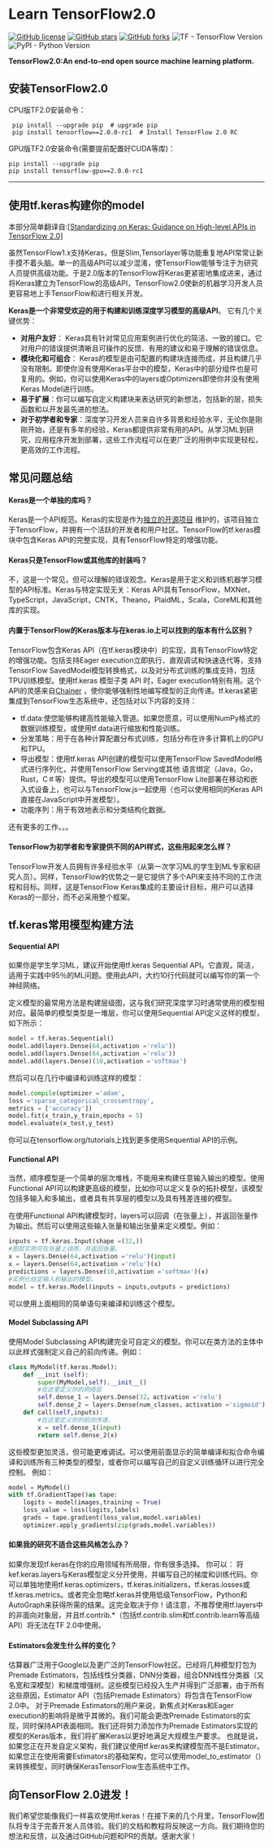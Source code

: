 # Learn TensorFlow2.0

<a href="https://github.com/StdCoutZRH/Learn_TensorFlow2.0/blob/master/LICENSE"><img alt="GitHub license" src="https://img.shields.io/github/license/StdCoutZRH/Learn_TensorFlow2.0"></a>
<a href="https://github.com/StdCoutZRH/Learn_TensorFlow2.0/stargazers"><img alt="GitHub stars" src="https://img.shields.io/github/stars/StdCoutZRH/Learn_TensorFlow2.0"></a>
<a href="https://github.com/StdCoutZRH/Learn_TensorFlow2.0/network"><img alt="GitHub forks" src="https://img.shields.io/github/forks/StdCoutZRH/Learn_TensorFlow2.0"></a>
<img alt="TF - TensorFlow Version" src="https://img.shields.io/badge/TensorFlow-2.0beta-orange">
<img alt="PyPI - Python Version" src="https://img.shields.io/pypi/pyversions/TensorFlow">

**TensorFlow2.0:An end-to-end open source machine learning platform.**

## 安装TensorFlow2.0

CPU版TF2.0安装命令：
```shell
 pip install --upgrade pip	# upgrade pip
 pip install tensorflow==2.0.0-rc1	# Install TensorFlow 2.0 RC
```

GPU版TF2.0安装命令(需要提前配置好CUDA等库)：
```shell
pip install --upgrade pip
pip install tensorflow-gpu==2.0.0-rc1
```

-------------

## 使用tf.keras构建你的model

本部分简单翻译自:[[Standardizing on Keras: Guidance on High-level APIs in TensorFlow 2.0]](https://medium.com/tensorflow/standardizing-on-keras-guidance-on-high-level-apis-in-tensorflow-2-0-bad2b04c819a)

虽然TensorFlow1.x支持Keras，但是Slim,Tensorlayer等功能重复地API常常让新手摸不着头脑。单一的高级API可以减少混淆，使TensorFlow能够专注于为研究人员提供高级功能。于是2.0版本的TensorFlow将Keras更紧密地集成进来，通过将Keras建立为TensorFlow的高级API，TensorFlow2.0使新的机器学习开发人员更容易地上手TensorFlow和进行相关开发。


 
**Keras是一个非常受欢迎的用于构建和训练深度学习模型的高级API**。
它有几个关键优势：
* **对用户友好**： Keras具有针对常见应用案例进行优化的简洁、一致的接口。它对用户的错误提供清晰且可操作的反馈、有用的建议和易于理解的错误信息。
* **模块化和可组合**： Keras的模型是由可配置的构建块连接而成，并且构建几乎没有限制。即使你没有使用Keras平台中的模型，Keras中的部分组件也是可复用的。例如，你可以使用Keras中的layers或Optimizers即使你并没有使用Keras Model进行训练。
* **易于扩展**：你可以编写自定义构建块来表达研究的新想法，包括新的层，损失函数和以开发最先进的想法。
* **对于初学者和专家**：深度学习开发人员来自许多背景和经验水平，无论你是刚刚开始，还是有多年的经验，Keras都提供非常有用的API。从学习ML到研究，应用程序开发到部署，这些工作流程可以在更广泛的用例中实现更轻松，更高效的工作流程。


## 常见问题总结

#### Keras是一个单独的库吗？ 
Keras是一个API规范。Keras的实现是作为[独立的开源项目](www.keras.io) 维护的，该项目独立于TensorFlow，并拥有一个活跃的开发者和用户社区。TensorFlow的tf.keras模块中包含Keras API的完整实现，具有TensorFlow特定的增强功能。

#### Keras只是TensorFlow或其他库的封装吗？
不，这是一个常见，但可以理解的错误观念。Keras是用于定义和训练机器学习模型的API标准。Keras与特定实现无关：Keras API具有TensorFlow，MXNet，TypeScript，JavaScript，CNTK，Theano，PlaidML，Scala，CoreML和其他库的实现。

#### 内置于TensorFlow的Keras版本与在keras.io上可以找到的版本有什么区别？
TensorFlow包含Keras API（在tf.keras模块中）的实现，具有TensorFlow特定的增强功能。包括支持Eager execution立即执行、直观调试和快速迭代等，支持TensorFlow SavedModel模型转换格式，以及对分布式训练的集成支持，包括TPU训练模型。使用tf.keras 模型子类 API 时，Eager execution特别有用。这个API的灵感来自[Chainer](https://chainer.org) ，使你能够强制性地编写模型的正向传递。tf.keras紧密集成到TensorFlow生态系统中，还包括对以下内容的支持：
* tf.data:使您能够构建高性能输入管道。如果您愿意，可以使用NumPy格式的数据训练模型，或使用tf.data进行缩放和性能训练。
* 分发策略：用于在各种计算配置分布式训练，包括分布在许多计算机上的GPU和TPU。
* 导出模型：使用tf.keras API创建的模型可以使用TensorFlow SavedModel格式进行序列化，并使用TensorFlow Serving或其他 语言绑定（Java，Go，Rust，C＃等）提供。导出的模型可以使用TensorFlow Lite部署在移动和嵌入式设备上，也可以与TensorFlow.js一起使用（也可以使用相同的Keras API直接在JavaScript中开发模型）。
* 功能序列：用于有效地表示和分类结构化数据。 

还有更多的工作。。。

#### TensorFlow为初学者和专家提供不同的API样式，这些用起来怎么样？
TensorFlow开发人员拥有许多经验水平（从第一次学习ML的学生到ML专家和研究人员）。同样，TensorFlow的优势之一是它提供了多个API来支持不同的工作流程和目标。同样，这是TensorFlow Keras集成的主要设计目标，用户可以选择Keras的一部分，而不必采用整个框架。

## tf.keras常用模型构建方法

#### Sequential API
如果你是学生学习ML，建议开始使用tf.keras Sequential API。它直观，简洁，适用于实践中95％的ML问题。使用此API，大约10行代码就可以编写你的第一个神经网络。

定义模型的最常用方法是构建层级图，这与我们研究深度学习时通常使用的模型相对应。最简单的模型类型是一堆层，你可以使用Sequential API定义这样的模型，如下所示：
```python
model = tf.keras.Sequential()
model.add(layers.Dense(64,activation ='relu'))
model.add(layers.Dense(64,activation ='relu'))
model.add(layers.Dense)(10,activation ='softmax')
```
然后可以在几行中编译和训练这样的模型：
```python
model.compile(optimizer ='adam',
loss ='sparse_categorical_crossentropy',
metrics = ['accuracy'])
model.fit(x_train,y_train,epochs = 5)
model.evaluate(x_test,y_test)
```
你可以在tensorflow.org/tutorials上找到更多使用Sequential API的示例。

#### Functional API

当然，顺序模型是一个简单的层次堆栈，不能用来构建任意输入输出的模型。使用Functional API可以构建更高级的模型，比如你可以定义复杂的拓扑模型，该模型包括多输入和多输出，或者具有共享层的模型以及具有残差连接的模型。

在使用Functional API构建模型时，layers可以回调（在张量上），并返回张量作为输出。然后可以使用这些输入张量和输出张量来定义模型。例如：
```python
inputs = tf.keras.Input(shape =(32,))
#图层实例可在张量上调用，并返回张量。
x = layers.Dense(64,activation ='relu')(input)
x = layers.Dense(64,activation ='relu')(x)
predictions = layers.Dense(10,activation ='softmax')(x)
#实例化给定输入和输出的模型。
model = tf.keras.Model(inputs = inputs,outputs = predictions)
```
可以使用上面相同的简单语句来编译和训练这个模型。

#### Model Subclassing API

使用Model Subclassing API构建完全可自定义的模型。你可以在类方法的主体中以此样式强制定义自己的前向传递。例如：
```python
class MyModel(tf.keras.Model):
    def __init (self):
        super(MyModel,self).__init__()
        #在这里定义你的网络层
        self.dense_1 = layers.Dense(32，activation ='relu')
        self.dense_2 = layers.Dense(num_classes，activation ='sigmoid')
    def call(self,inputs):
        #在这里定义你的前向传递，
        x = self.dense_1(input)
        return self.dense_2(x)
```
这些模型更加灵活，但可能更难调试。可以使用前面显示的简单编译和拟合命令编译和训练所有三种类型的模型，或者你可以编写自己的自定义训练循环以进行完全控制。
例如：
```python
model = MyModel()
with tf.GradientTape()as tape:
    logits = model(images,training = True)
    loss_value = loss(logits,labels)
    grads = tape.gradient(loss_value,model.variables)
    optimizer.apply_gradients(zip(grads,model.variables))
```

#### 如果我的研究不适合这些风格怎么办？
如果你发现tf.keras在你的应用领域有所局限，你有很多选择。
你可以：
将kef.keras.layers与Keras模型定义分开使用，并编写自己的梯度和训练代码。你可以单独地使用tf.keras.optimizers，tf.keras.initializers，tf.keras.losses或tf.keras.metrics。或者完全忽略tf.keras并使用低级TensorFlow，Python和AutoGraph来获得所需的结果。这完全取决于你！请注意，不推荐使用tf.layers中的非面向对象层，并且tf.contrib.*（包括tf.contrib.slim和tf.contrib.learn等高级API）将无法在TF 2.0中使用。

#### Estimators会发生什么样的变化？
估算器广泛用于Google以及更广泛的TensorFlow社区。已经将几种模型打包为Premade Estimators，包括线性分类器，DNN分类器，组合DNN线性分类器（又名宽和深模型）和梯度增强树。这些模型已经投入生产并得到广泛部署，由于所有这些原因，Estimator API（包括Premade Estimators）将包含在TensorFlow 2.0中。
对于Premade Estimators的用户来说，新焦点对Keras和Eager execution的影响将是微乎其微的。我们可能会更改Premade Estimators的实现，同时保持API表面相同。我们还将努力添加作为Premade Estimators实现的模型的Keras版本，我们将扩展Keras以更好地满足大规模生产要求。
也就是说，如果您正在开发自定义架构，我们建议使用tf.keras来构建模型而不是Estimator。如果您正在使用需要Estimators的基础架构，您可以使用model_to_estimator（）来转换模型，同时确保KerasTensorFlow生态系统中工作。

## 向TensorFlow 2.0进发！
我们希望您能像我们一样喜欢使用tf.keras！在接下来的几个月里，TensorFlow团队将专注于完善开发人员体验。我们的文档和教程将反映这一方向。我们期待您的想法和反馈，以及通过GitHub问题和PR的贡献。感谢大家！